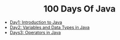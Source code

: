 # <h1 align="center">100 Days Of Java</h1>

- [Day1: Introduction to Java](https://monogr.ph/670d472572a3a966cc726fce)
- [Day2: Variables and Data Types in Java](https://monogr.ph/670e6a218dee5b828df6b669)
- [Days3: Operators in Java](https://monogr.ph/670f9ef965909feb6a4f31db)
